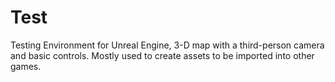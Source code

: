 # Test
Testing Environment for Unreal Engine, 3-D map with a third-person camera and basic controls. Mostly used to create assets to be imported into other games.
